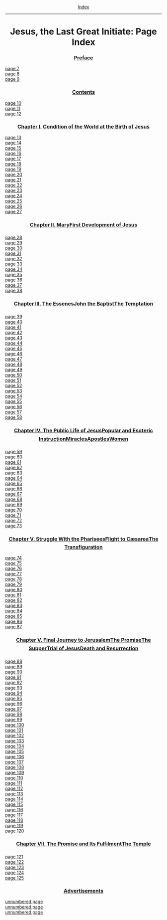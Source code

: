 <body>
 <center><a href="index.htm">Index</a></center><hr>
 <h1 align="CENTER">Jesus, the Last Great Initiate: Page Index</h1>
 <h3 align="CENTER"><a href="jlgi01.htm">Preface</a></h3>
 <a href="jlgi01.htm#page_7">page 7</a><br>
 <a href="jlgi01.htm#page_8">page 8</a><br>
 <a href="jlgi01.htm#page_9">page 9</a><br>
 <h3 align="CENTER"><a href="jlgi02.htm">Contents</a></h3>
 <a href="jlgi02.htm#page_10">page 10</a><br>
 <a href="jlgi02.htm#page_11">page 11</a><br>
 <a href="jlgi02.htm#page_12">page 12</a><br>
 <h3 align="CENTER"><a href="jlgi03.htm">Chapter I. Condition of the World at the Birth of Jesus</a></h3>
 <a href="jlgi03.htm#page_13">page 13</a><br>
 <a href="jlgi03.htm#page_14">page 14</a><br>
 <a href="jlgi03.htm#page_15">page 15</a><br>
 <a href="jlgi03.htm#page_16">page 16</a><br>
 <a href="jlgi03.htm#page_17">page 17</a><br>
 <a href="jlgi03.htm#page_18">page 18</a><br>
 <a href="jlgi03.htm#page_19">page 19</a><br>
 <a href="jlgi03.htm#page_20">page 20</a><br>
 <a href="jlgi03.htm#page_21">page 21</a><br>
 <a href="jlgi03.htm#page_22">page 22</a><br>
 <a href="jlgi03.htm#page_23">page 23</a><br>
 <a href="jlgi03.htm#page_24">page 24</a><br>
 <a href="jlgi03.htm#page_25">page 25</a><br>
 <a href="jlgi03.htm#page_26">page 26</a><br>
 <a href="jlgi03.htm#page_27">page 27</a><br>
 <h3 align="CENTER"><a href="jlgi04.htm">Chapter II. MaryFirst Development of Jesus</a></h3>
 <a href="jlgi04.htm#page_28">page 28</a><br>
 <a href="jlgi04.htm#page_29">page 29</a><br>
 <a href="jlgi04.htm#page_30">page 30</a><br>
 <a href="jlgi04.htm#page_31">page 31</a><br>
 <a href="jlgi04.htm#page_32">page 32</a><br>
 <a href="jlgi04.htm#page_33">page 33</a><br>
 <a href="jlgi04.htm#page_34">page 34</a><br>
 <a href="jlgi04.htm#page_35">page 35</a><br>
 <a href="jlgi04.htm#page_36">page 36</a><br>
 <a href="jlgi04.htm#page_37">page 37</a><br>
 <a href="jlgi04.htm#page_38">page 38</a><br>
 <h3 align="CENTER"><a href="jlgi05.htm">Chapter III. The EssenesJohn the BaptistThe Temptation</a></h3>
 <a href="jlgi05.htm#page_39">page 39</a><br>
 <a href="jlgi05.htm#page_40">page 40</a><br>
 <a href="jlgi05.htm#page_41">page 41</a><br>
 <a href="jlgi05.htm#page_42">page 42</a><br>
 <a href="jlgi05.htm#page_43">page 43</a><br>
 <a href="jlgi05.htm#page_44">page 44</a><br>
 <a href="jlgi05.htm#page_45">page 45</a><br>
 <a href="jlgi05.htm#page_46">page 46</a><br>
 <a href="jlgi05.htm#page_47">page 47</a><br>
 <a href="jlgi05.htm#page_48">page 48</a><br>
 <a href="jlgi05.htm#page_49">page 49</a><br>
 <a href="jlgi05.htm#page_50">page 50</a><br>
 <a href="jlgi05.htm#page_51">page 51</a><br>
 <a href="jlgi05.htm#page_52">page 52</a><br>
 <a href="jlgi05.htm#page_53">page 53</a><br>
 <a href="jlgi05.htm#page_54">page 54</a><br>
 <a href="jlgi05.htm#page_55">page 55</a><br>
 <a href="jlgi05.htm#page_56">page 56</a><br>
 <a href="jlgi05.htm#page_57">page 57</a><br>
 <a href="jlgi05.htm#page_58">page 58</a><br>
 <h3 align="CENTER"><a href="jlgi06.htm">Chapter IV. The Public Life of JesusPopular and Esoteric InstructionMiraclesApostlesWomen</a></h3>
 <a href="jlgi06.htm#page_59">page 59</a><br>
 <a href="jlgi06.htm#page_60">page 60</a><br>
 <a href="jlgi06.htm#page_61">page 61</a><br>
 <a href="jlgi06.htm#page_62">page 62</a><br>
 <a href="jlgi06.htm#page_63">page 63</a><br>
 <a href="jlgi06.htm#page_64">page 64</a><br>
 <a href="jlgi06.htm#page_65">page 65</a><br>
 <a href="jlgi06.htm#page_66">page 66</a><br>
 <a href="jlgi06.htm#page_67">page 67</a><br>
 <a href="jlgi06.htm#page_68">page 68</a><br>
 <a href="jlgi06.htm#page_69">page 69</a><br>
 <a href="jlgi06.htm#page_70">page 70</a><br>
 <a href="jlgi06.htm#page_71">page 71</a><br>
 <a href="jlgi06.htm#page_72">page 72</a><br>
 <a href="jlgi06.htm#page_73">page 73</a><br>
 <h3 align="CENTER"><a href="jlgi07.htm">Chapter V. Struggle With the PhariseesFlight to CæsareaThe Transfiguration</a></h3>
 <a href="jlgi07.htm#page_74">page 74</a><br>
 <a href="jlgi07.htm#page_75">page 75</a><br>
 <a href="jlgi07.htm#page_76">page 76</a><br>
 <a href="jlgi07.htm#page_77">page 77</a><br>
 <a href="jlgi07.htm#page_78">page 78</a><br>
 <a href="jlgi07.htm#page_79">page 79</a><br>
 <a href="jlgi07.htm#page_80">page 80</a><br>
 <a href="jlgi07.htm#page_81">page 81</a><br>
 <a href="jlgi07.htm#page_82">page 82</a><br>
 <a href="jlgi07.htm#page_83">page 83</a><br>
 <a href="jlgi07.htm#page_84">page 84</a><br>
 <a href="jlgi07.htm#page_85">page 85</a><br>
 <a href="jlgi07.htm#page_86">page 86</a><br>
 <a href="jlgi07.htm#page_87">page 87</a><br>
 <h3 align="CENTER"><a href="jlgi08.htm">Chapter V. Final Journey to JerusalemThe PromiseThe SupperTrial of JesusDeath and Resurrection</a></h3>
 <a href="jlgi08.htm#page_88">page 88</a><br>
 <a href="jlgi08.htm#page_89">page 89</a><br>
 <a href="jlgi08.htm#page_90">page 90</a><br>
 <a href="jlgi08.htm#page_91">page 91</a><br>
 <a href="jlgi08.htm#page_92">page 92</a><br>
 <a href="jlgi08.htm#page_93">page 93</a><br>
 <a href="jlgi08.htm#page_94">page 94</a><br>
 <a href="jlgi08.htm#page_95">page 95</a><br>
 <a href="jlgi08.htm#page_96">page 96</a><br>
 <a href="jlgi08.htm#page_97">page 97</a><br>
 <a href="jlgi08.htm#page_98">page 98</a><br>
 <a href="jlgi08.htm#page_99">page 99</a><br>
 <a href="jlgi08.htm#page_100">page 100</a><br>
 <a href="jlgi08.htm#page_101">page 101</a><br>
 <a href="jlgi08.htm#page_102">page 102</a><br>
 <a href="jlgi08.htm#page_103">page 103</a><br>
 <a href="jlgi08.htm#page_104">page 104</a><br>
 <a href="jlgi08.htm#page_105">page 105</a><br>
 <a href="jlgi08.htm#page_106">page 106</a><br>
 <a href="jlgi08.htm#page_107">page 107</a><br>
 <a href="jlgi08.htm#page_108">page 108</a><br>
 <a href="jlgi08.htm#page_109">page 109</a><br>
 <a href="jlgi08.htm#page_110">page 110</a><br>
 <a href="jlgi08.htm#page_111">page 111</a><br>
 <a href="jlgi08.htm#page_112">page 112</a><br>
 <a href="jlgi08.htm#page_113">page 113</a><br>
 <a href="jlgi08.htm#page_114">page 114</a><br>
 <a href="jlgi08.htm#page_115">page 115</a><br>
 <a href="jlgi08.htm#page_116">page 116</a><br>
 <a href="jlgi08.htm#page_117">page 117</a><br>
 <a href="jlgi08.htm#page_118">page 118</a><br>
 <a href="jlgi08.htm#page_119">page 119</a><br>
 <a href="jlgi08.htm#page_120">page 120</a><br>
 <h3 align="CENTER"><a href="jlgi09.htm">Chapter VII. The Promise and Its FulfilmentThe Temple</a></h3>
 <a href="jlgi09.htm#page_121">page 121</a><br>
 <a href="jlgi09.htm#page_122">page 122</a><br>
 <a href="jlgi09.htm#page_123">page 123</a><br>
 <a href="jlgi09.htm#page_124">page 124</a><br>
 <a href="jlgi09.htm#page_125">page 125</a><br>
 <h3 align="CENTER"><a href="jlgi10.htm">Advertisements</a></h3>
 <a href="jlgi10.htm#page__000">unnumbered page</a><br>
 <a href="jlgi10.htm#page__001">unnumbered page</a><br>
 <a href="jlgi10.htm#page__002">unnumbered page</a><br>
 </body>